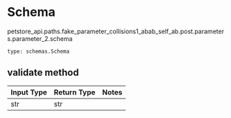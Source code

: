 # Schema
petstore_api.paths.fake_parameter_collisions1_abab_self_ab.post.parameters.parameter_2.schema
```
type: schemas.Schema
```

## validate method
Input Type | Return Type | Notes
------------ | ------------- | -------------
str | str |
